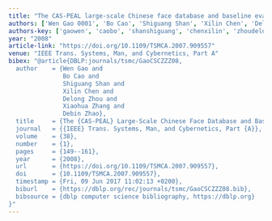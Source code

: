 ```yaml
---
title: "The CAS-PEAL large-scale Chinese face database and baseline evaluations"
authors: ['Wen Gao 0001', 'Bo Cao', 'Shiguang Shan', 'Xilin Chen', 'Delong Zhou', 'Xiaohua Zhang', 'Debin Zhao']
authors-key: ['gaowen', 'caobo', 'shanshiguang', 'chenxilin', 'zhoudelong', 'zhangxiaohua', 'zhaodebin']
year: "2008"
article-link: "https://doi.org/10.1109/TSMCA.2007.909557"
venue: "IEEE Trans. Systems, Man, and Cybernetics, Part A"
bibex: "@article{DBLP:journals/tsmc/GaoCSCZZZ08,
  author    = {Wen Gao and
               Bo Cao and
               Shiguang Shan and
               Xilin Chen and
               Delong Zhou and
               Xiaohua Zhang and
               Debin Zhao},
  title     = {The {CAS-PEAL} Large-Scale Chinese Face Database and Baseline Evaluations},
  journal   = {{IEEE} Trans. Systems, Man, and Cybernetics, Part {A}},
  volume    = {38},
  number    = {1},
  pages     = {149--161},
  year      = {2008},
  url       = {https://doi.org/10.1109/TSMCA.2007.909557},
  doi       = {10.1109/TSMCA.2007.909557},
  timestamp = {Fri, 09 Jun 2017 11:02:13 +0200},
  biburl    = {https://dblp.org/rec/journals/tsmc/GaoCSCZZZ08.bib},
  bibsource = {dblp computer science bibliography, https://dblp.org}
}"
---
```

